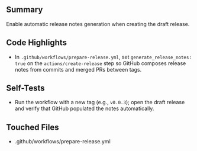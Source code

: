 ## Summary

Enable automatic release notes generation when creating the draft release.

## Code Highlights

- In `.github/workflows/prepare-release.yml`, set `generate_release_notes: true` on the `actions/create-release` step so GitHub composes release notes from commits and merged PRs between tags.

## Self-Tests

- Run the workflow with a new tag (e.g., `v0.0.3`); open the draft release and verify that GitHub populated the notes automatically.

## Touched Files

- .github/workflows/prepare-release.yml
